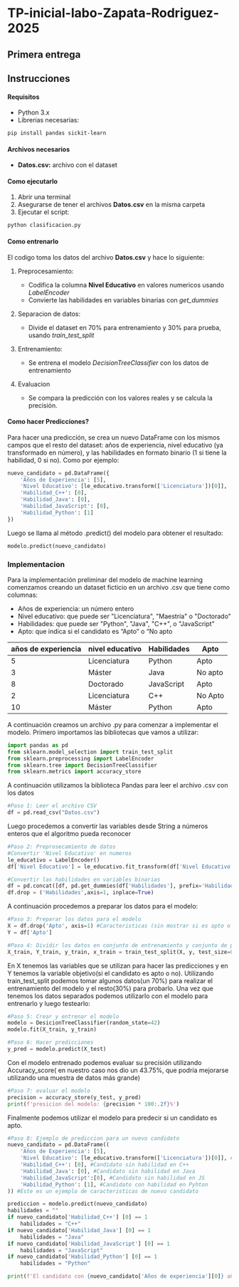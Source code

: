 # TP-inicial-labo-Zapata-Rodriguez-2025
## Primera entrega

## Instrucciones

#### Requisitos

- Python 3.x
- Librerias necesarias: 
```bash
pip install pandas sickit-learn
```
#### Archivos necesarios
- **Datos.csv:** archivo con el dataset

#### Como ejecutarlo

1. Abrir una terminal
2. Asegurarse de tener el archivos **Datos.csv** en la misma carpeta
3. Ejecutar el script: 

```bash
python clasificacion.py
```
#### Como entrenarlo

El codigo toma los datos del archivo **Datos.csv** y hace lo siguiente:

1. Preprocesamiento: 
    - Codifica la columna **Nivel Educativo** en valores numericos usando *LabelEncoder*
    - Convierte las habilidades en variables binarias con *get_dummies*

2. Separacion de datos:
    - Divide el dataset en 70% para entrenamiento y 30% para prueba, usando *train_test_split*
3. Entrenamiento:
    - Se entrena el modelo *DecisionTreeClassifier* con los datos de entrenamiento
4. Evaluacion
    - Se compara la predicción con los valores reales y se calcula la precisión.

#### Como hacer Predicciones?

Para hacer una predicción, se crea un nuevo DataFrame con los mismos campos que el resto del dataset: años de experiencia, nivel educativo (ya transformado en número), y las habilidades en formato binario (1 si tiene la habilidad, 0 si no).
Como por ejemplo:

```python
nuevo_candidato = pd.DataFrame({
    'Años de Experiencia': [5],
    'Nivel Educativo': [le_educativo.transform(['Licenciatura'])[0]],
    'Habilidad_C++': [0],
    'Habilidad_Java': [0],
    'Habilidad_JavaScript': [0],
    'Habilidad_Python': [1]
})
```

Luego se llama al método .predict() del modelo para obtener el resultado:

```python
modelo.predict(nuevo_candidato)
```

### Implementacion
Para la implementación preliminar del modelo de machine learning comenzamos creando un dataset ficticio en un archivo .csv que tiene  como columnas:

- Años de experiencia: un número entero
- Nivel educativo: que puede ser "Licenciatura", "Maestría" o "Doctorado"
- Habilidades: que puede ser  "Python", "Java", "C++", o "JavaScript"
- Apto: que indica si el candidato es “Apto” o “No apto

| años de experiencia | nivel educativo | Habilidades | Apto |
| ------------------- | -------------- | ------------ | ---- |
|5 | Licenciatura | Python | Apto |
|3 | Máster | Java | No apto | 
|8| Doctorado | JavaScript | Apto | 
|2| Licenciatura | C++ | No Apto| 
|10| Máster | Python | Apto | 

A continuación creamos un archivo .py para comenzar a implementar el modelo. Primero importamos las bibliotecas que vamos a utilizar: 

```python
import pandas as pd
from sklearn.model_selection import train_test_split
from sklearn.preprocessing import LabelEncoder
from sklearn.tree import DecisionTreeClassifier
from sklearn.metrics import accuracy_store
```

A continuación utilizamos la biblioteca Pandas para leer el archivo .csv con los datos

```python
#Paso 1: Leer el archivo CSV
df = pd.read_csv("Datos.csv")
```
Luego procedemos a  convertir las variables desde String a números enteros que el algoritmo pueda reconocer

```python
#Paso 2: Preprosecamiento de datos
#Convertir 'Nivel Educativo' en numeros
le_educativo = LabelEncoder()
df['Nivel Educativo'] = le_educativo.fit_transform(df['Nivel Educativo'])

#Convertir las habilidades en variables binarias
df = pd.concat([df, pd.get_dummies(df['Habilidades'], prefix='Habilidad')], axis=1)
df.drop = ('Habilidades',axis=1, inplace=True) 
```
A continuación procedemos a preparar los datos para el modelo: 
```python
#Paso 3: Preparar los datos para el modelo
X = df.drop('Apto', axis=1) #Caracteristicas (sin mostrar si es apto o no)
Y = df['Apto']

#Paso 4: Dividir los datos en conjunto de entrenamiento y conjunto de prueba
X_train, Y_train, y_train, x_train = train_test_split(X, y, test_size=0.3, random_state=42) #30% para la prueba
```

En X tenemos las variables que se utilizan para hacer las predicciones y en Y tenemos la variable objetivo(si el candidato es apto o no). Utilizando train_test_split podemos tomar algunos datos(un 70%) para realizar el entrenamiento del modelo y el resto(30%) para probarlo.
Una vez que tenemos los datos separados podemos utilizarlo con el modelo para entrenarlo y luego testearlo:

```python
#Paso 5: Crear y entrenar el modelo
modelo = DesicionTreeClassifier(random_state=42)
modelo.fit(X_train, y_train)

#Paso 6: Hacer predicciones
y_pred = modelo.predict(X_test)
```
Con el modelo entrenado podemos evaluar su precisión utilizando Accuracy_score( en nuestro caso nos dio un 43.75%, que podría mejorarse utilizando una muestra de datos más grande)

```python
#Paso 7: evaluar el modelo
precision = accuracy_store(y_test, y_pred)
print(f'presicion del modelo: {precision * 100:.2f}%')
```
Finalmente podemos utilizar el modelo para predecir si un candidato es apto. 

```python
#Paso 8: Ejemplo de prediccion para un nuevo candidato
nuevo_candidato = pd.DataFrame((
    'Años de Experiencia': [5],
    'Nivel Educativo': [le_educativo.transform(['Licenciatura'])[0]], #convertir el nivel educativo
    'Habilidad_C++': [0], #Candidato sin habilidad en C++
    'Habilidad_Java': [0], #Candidato sin habilidad en Java
    'Habilidad_JavaScript':[0], #Candidato sin habilidad en JS
    'Habilidad_Python': [1], #Candidato con habilidad en Pyhton
)) #Este es un ejemplo de caracteristicas de nuevo candidato

prediccion = modelo.predict(nuevo_candidato)
habilidades = ""
if nuevo_candidato['Habilidad_C++'] [0] == 1
    habilidades = "C++"
if nuevo_candidato['Habilidad_Java'] [0] == 1
    habilidades = "Java"
if nuevo_candidato['Habilidad_JavaScript'] [0] == 1
    habilidades = "JavaScript"
if nuevo_candidato['Habilidad_Python'] [0] == 1
    habilidades = "Python"

print(f'El candidato con {nuevo_candidato['Años de experiencia'][0]} años de experiencia y habilidad en {habilidades} es : {prediccion[0]}')
```